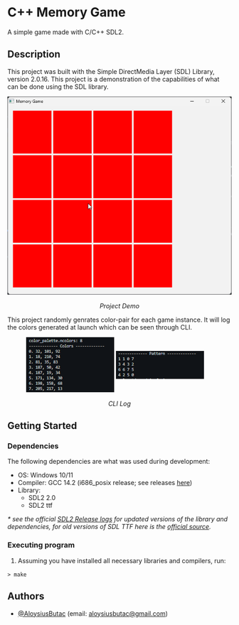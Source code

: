 # C++ Memory Game

A simple game made with C/C++ SDL2.

## Description

This project was built with the Simple DirectMedia Layer (SDL) Library, version 2.0.16. This project is a demonstration of the capabilities of what can be done using the SDL library. 
<div align="center">

  <img src="docs/demo.gif" alt="demo" />

  _Project Demo_
</div>

This project randomly genrates color-pair for each game instance. It will log the colors generated at launch which can be seen through CLI.

<div align="center">
  <img src="docs/color_generation.png" alt="demo" />
  <img src="docs/color_placement.png" alt="demo" style="margin:10px 20px 30px 0px;" />

  _CLI Log_
</div>


## Getting Started

### Dependencies

The following dependencies are what was used during development:

* OS: Windows 10/11
* Compiler: GCC 14.2 (i686_posix release; see releases [here](https://github.com/niXman/mingw-builds-binaries/releases))
* Library: 
    - SDL2 2.0 
    - SDL2 ttf

_\* see the official [SDL2 Release logs](https://github.com/libsdl-org/SDL/releases) for updated versions of the library and dependencies, for old versions of SDL TTF here is the [official source](https://www.libsdl.org/projects/SDL_ttf/release/)._

<!-- ### Installing

* How/where to download your program
* Any modifications needed to be made to files/folders -->

### Executing program

1. Assuming you have installed all necessary libraries and compilers, run:
```
> make
```

## Authors

* [@AloysiusButac](https://github.com/AloysiusButac) (email: aloysiusbutac@gmail.com)

<!-- ## Version History

* 0.2
    * Various bug fixes and optimizations
    * See [commit change]() or See [release history]()
* 0.1
    * Initial Release -->